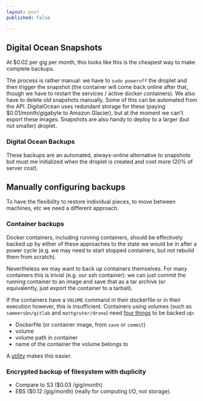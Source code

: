```yaml
---
layout: post
published: false

---
```




## Digital Ocean Snapshots

At $0.02 per gig per month, this looks like this is the cheapest way to make complete backups.

The process is rather manual: we have to `sudo poweroff` the droplet and then trigger the snapshot (the container will come back online after that, though we have to restart the services / active docker containers). We also have to delete old snapshots manually.  Some of this can be automated from the API. DigitalOcean uses redundant storage for these (paying $0.01/month/gigabyte to Amazon Glacier), but at the moment we can't export these images. Snapshots are also handy to deploy to a larger (but not smaller) droplet.

### Digital Ocean Backups

These backups are an automated, always-online alternative to snapshots but must me initialized when the droplet is created and cost more (20% of server cost).

## Manually configuring backups

To have the flexibility to restore individual pieces, to move between machines, etc we need a different approach.

### Container backups

Docker containers, including running containers, should be effectively backed up by either of these approaches to the state we would be in after a power cycle (e.g. we may need to start stopped containers, but not rebuild them from scratch).

Nevertheless we may want to back up containers themselves. For many containers this is trivial (e.g. our ssh container): we can just commit the running container to an image and save that as a tar archive (or equivalently, just export the container to a tarball).

If the containers have a `VOLUME` command in their dockerfile or in their execution however, this is insufficient.  Containers using volumes (such as `sameersbn/gitlab` and `mattgruter/drone`) need [four things](http://serverfault.com/questions/576490/docker-volume-backup-and-restore) to be backed up:

- Dockerfile (or container image, from `save` or `commit`)
- volume
- volume path in container
- name of the container the volume belongs to

A [utility](https://github.com/discordianfish/docker-backup) makes this easier.


### Encrypted backup of filesystem with duplicity



- Compare to S3 ($0.03 /gig/month)
- EBS ($0.12 /gig/month) (really for computing I/O, not storage).



